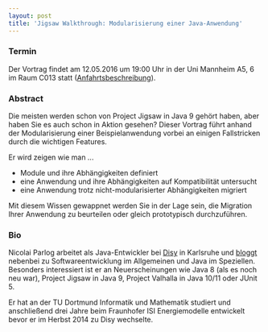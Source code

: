 ```yaml
---
layout: post
title: 'Jigsaw Walkthrough: Modularisierung einer Java-Anwendung'
---
```


### Termin

Der Vortrag findet am 12.05.2016 um 19:00 Uhr in der Uni Mannheim A5, 6 im Raum C013 statt ([Anfahrtsbeschreibung](/getting-there)).

### Abstract

Die meisten werden schon von Project Jigsaw in Java 9 gehört haben,
aber haben Sie es auch schon in Aktion gesehen? Dieser Vortrag führt
anhand der Modularisierung einer Beispielanwendung vorbei an einigen
Fallstricken durch die wichtigen Features.

Er wird zeigen wie man ...

* Module und ihre Abhängigkeiten definiert
* eine Anwendung und ihre Abhängigkeiten auf Kompatibilität untersucht
* eine Anwendung trotz nicht-modularisierter Abhängigkeiten migriert

Mit diesem Wissen gewappnet werden Sie in der Lage sein, die Migration
Ihrer Anwendung zu beurteilen oder gleich prototypisch durchzuführen.


### Bio

Nicolai Parlog arbeitet als Java-Entwickler bei [Disy](http://disy.net) in Karlsruhe
und [bloggt](http://codefx.org) nebenbei zu Softwareentwicklung im Allgemeinen und Java
im Speziellen. Besonders interessiert ist er an Neuerscheinungen wie
Java 8 (als es noch neu war), Project Jigsaw in Java 9, Project
Valhalla in Java 10/11 oder JUnit 5.

Er hat an der TU Dortmund Informatik und Mathematik studiert und
anschließend drei Jahre beim Fraunhofer ISI Energiemodelle entwickelt
bevor er im Herbst 2014 zu Disy wechselte.


